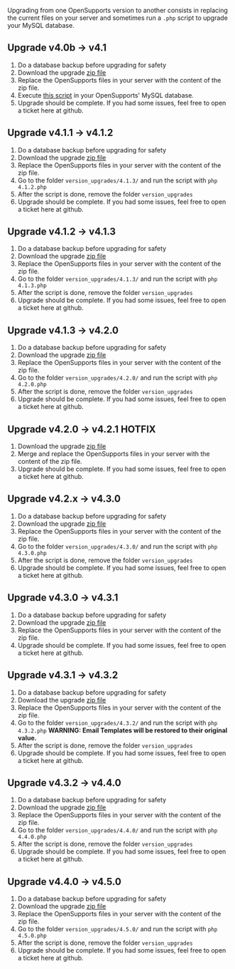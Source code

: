 Upgrading from one OpenSupports version to another consists in replacing the current files on your server and sometimes run a `.php` script to upgrade your MySQL database.

## Upgrade v4.0b -> v4.1
1. Do a database backup before upgrading for safety
2. Download the upgrade [zip file](https://github.com/opensupports/opensupports/releases/download/v4.1.0/opensupports_v4.1_update.zip)
3. Replace the OpenSupports files in your server with the content of the zip file.
4. Execute [this script](https://github.com/opensupports/opensupports/blob/master/version_upgrades/4.1.0/4.1.0.sql) in your OpenSupports' MySQL database.
5. Upgrade should be complete. If you had some issues, feel free to open a ticket here at github.

## Upgrade v4.1.1 -> v4.1.2

1. Do a database backup before upgrading for safety
2. Download the upgrade [zip file](https://github.com/opensupports/opensupports/releases/download/v4.1.2/opensupports_v4.1.2_update.zip)
3. Replace the OpenSupports files in your server with the content of the zip file.
4. Go to the folder `version_upgrades/4.1.3/` and run the script with `php 4.1.2.php`
5. After the script is done, remove the folder `version_upgrades`
6. Upgrade should be complete. If you had some issues, feel free to open a ticket here at github.


## Upgrade v4.1.2 -> v4.1.3

1. Do a database backup before upgrading for safety
2. Download the upgrade [zip file](https://github.com/opensupports/opensupports/releases/download/v4.1.3/opensupports_v4.1.3_update.zip)
3. Replace the OpenSupports files in your server with the content of the zip file.
4. Go to the folder `version_upgrades/4.1.3/` and run the script with `php 4.1.3.php`
5. After the script is done, remove the folder `version_upgrades`
6. Upgrade should be complete. If you had some issues, feel free to open a ticket here at github.

## Upgrade v4.1.3 -> v4.2.0

1. Do a database backup before upgrading for safety
2. Download the upgrade [zip file](https://github.com/opensupports/opensupports/releases/download/v4.2.0/opensupports_v4.2.0_update.zip)
3. Replace the OpenSupports files in your server with the content of the zip file.
4. Go to the folder `version_upgrades/4.2.0/` and run the script with `php 4.2.0.php`
5. After the script is done, remove the folder `version_upgrades`
6. Upgrade should be complete. If you had some issues, feel free to open a ticket here at github.

## Upgrade v4.2.0 -> v4.2.1 HOTFIX

1. Download the upgrade [zip file](https://github.com/opensupports/opensupports/releases/download/v4.2.1/opensupports_v4.2.1_update.zip)
2. Merge and replace the OpenSupports files in your server with the content of the zip file.
3. Upgrade should be complete. If you had some issues, feel free to open a ticket here at github.

## Upgrade v4.2.x -> v4.3.0

1. Do a database backup before upgrading for safety
2. Download the upgrade [zip file](https://github.com/opensupports/opensupports/releases/download/v4.3.0/opensupports_v4.3.0_update.zip)
3. Replace the OpenSupports files in your server with the content of the zip file.
4. Go to the folder `version_upgrades/4.3.0/` and run the script with `php 4.3.0.php`
5. After the script is done, remove the folder `version_upgrades`
6. Upgrade should be complete. If you had some issues, feel free to open a ticket here at github.

## Upgrade v4.3.0 -> v4.3.1

1. Do a database backup before upgrading for safety
2. Download the upgrade [zip file](https://github.com/opensupports/opensupports/releases/download/v4.3.1/opensupports_v4.3.1_update.zip)
3. Replace the OpenSupports files in your server with the content of the zip file.
4. Upgrade should be complete. If you had some issues, feel free to open a ticket here at github.

## Upgrade v4.3.1 -> v4.3.2
1. Do a database backup before upgrading for safety
2. Download the upgrade [zip file](https://github.com/opensupports/opensupports/releases/download/v4.3.2/opensupports_v4.3.2_update.zip)
3. Replace the OpenSupports files in your server with the content of the zip file.
4. Go to the folder `version_upgrades/4.3.2/` and run the script with `php 4.3.2.php` **WARNING: Email Templates will be restored to their original value.**
5. After the script is done, remove the folder `version_upgrades`
6. Upgrade should be complete. If you had some issues, feel free to open a ticket here at github.

## Upgrade v4.3.2 -> v4.4.0
1. Do a database backup before upgrading for safety
2. Download the upgrade [zip file](https://github.com/opensupports/opensupports/releases/download/v4.4.0/opensupports_v4.4.0_update.zip)
3. Replace the OpenSupports files in your server with the content of the zip file.
4. Go to the folder `version_upgrades/4.4.0/` and run the script with `php 4.4.0.php`
5. After the script is done, remove the folder `version_upgrades`
6. Upgrade should be complete. If you had some issues, feel free to open a ticket here at github.

## Upgrade v4.4.0 -> v4.5.0
1. Do a database backup before upgrading for safety
2. Download the upgrade [zip file](https://github.com/opensupports/opensupports/releases/download/v4.5.0/opensupports_v4.5.0_update.zip)
3. Replace the OpenSupports files in your server with the content of the zip file.
4. Go to the folder `version_upgrades/4.5.0/` and run the script with `php 4.5.0.php`
5. After the script is done, remove the folder `version_upgrades`
6. Upgrade should be complete. If you had some issues, feel free to open a ticket here at github.
